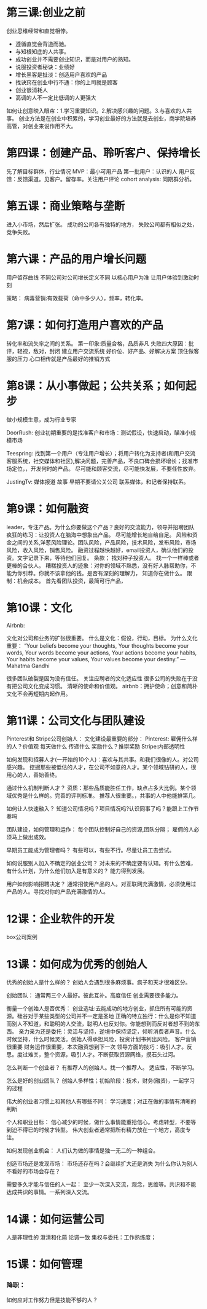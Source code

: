# 第三课:创业之前
创业思维经常和直觉相悖。
- 遵循直觉会背道而驰。
- 与知根知底的人共事。
- 成功创业并不需要创业知识，而是对用户的熟知。
- 说服投资者秘诀：业绩好
- 增长黑客是扯淡：创造用户喜欢的产品
- 找诀窍在创业中行不通：你的上司就是顾客
- 创业很消耗人
- 高调的人不一定比低调的人更强大

如何让创意映入眼帘：1.学习重要知识。2.解决感兴趣的问题。3.与喜欢的人共事。
创业方法是在创业中积累的，学习创业最好的方法就是去创业，商学院培养高管，对创业来说作用不大。


# 第四课：创建产品、聆听客户、保持增长
先了解目标群体，行业情况
MVP：最小可用产品
第一批用户：认识的人
用户反馈：反馈渠道。见客户。留存率。关注用户评论
cohort analysis: 同期群分析。

# 第五课：商业策略与垄断
进入小市场，然后扩张。
成功的公司各有独特的地方， 失败公司都有相似之处，竞争失败。

# 第六课：产品的用户增长问题
用户留存曲线
不同公司对公司增长定义不同
以核心用户为准
让用户体验到激动时刻


策略：
病毒营销:有效载荷（命中多少人），频率，转化率。


# 第7课：如何打造用户喜欢的产品
转化率和流失率之间的关系。
第一印象:质量合格，品质非凡
失败四大原因：批评，轻视，敌对，封闭
建立用户交流系统
好价位、好产品、好解决方案
顶住做客服的压力
心口相传就是产品最好的推销方式


# 第8课：从小事做起；公共关系；如何起步
做小规模生意，成为行业专家

DoorRush:
创业初期重要的是找准客户和市场：测试假设，快速启动，瞄准小规模市场

Teespring:
找到第一个用户（专注用户增长）；将用户转化为支持者(和用户交流客服系统，社交媒体和社区),解决问题，完善产品，不良口碑会损坏增长；找准市场定位，，开发何时的产品。
尽可能和顾客交流，尽可能快发展，不要任性放弃。

JustingTv:
媒体报道
故事
早期不要请公关公司
联系媒体，和记者保持联系。


# 第9课：如何融资
leader，专注产品。为什么你要做这个产品？良好的交流能力，领导并招聘团队
疯狂的练习：让投资人在脑海中想象出产品。
尽可能增长地自给自足。
风险和资金之间的关系,洋葱风险理论。团队风险，产品风险，技术风险，发布风险，市场风险，收入风险，销售风险。
融资过程越快越好，email投资人，确认他们的投资。文字记录下来，等待他们回复。
条款；
找对种子投资人。
找一个一样棒或者更棒的合伙人。
糟糕投资人的迹象：对你的领域不熟悉，没有好人脉帮助你，不能为你引荐。你就不该拿他的钱。是否有深刻的理解力，
知道你在做什么。
限制：机会成本。
首先看团队投资，最简可行产品，


# 第10课：文化

Airbnb:

文化对公司和业务的扩张很重要。
什么是文化：假设，行动，目标。
为什么文化重要：
“Your beliefs become your thoughts,
Your thoughts become your words,
Your words become your actions,
Your actions become your habits,
Your habits become your values,
Your values become your destiny.” ― Mahatma Gandhi

很多团队破裂是因为没有信任。
关注应聘者的文化适应性
很多公司的失败在于没有把公司文化变成习惯。
清晰的使命和价值观。
airbnb：拥护使命；创意和简朴
文化不会再短期内起作用。

# 第11课：公司文化与团队建设
Pinterest和 Stripe公司创始人：
文化建设最重要的部分：
Pinterest:
雇佣什么样的人？价值观
每天做什么
传递什么
奖励什么？推崇奖励
Stripe:内部透明性


如何发现和招募人才(一开始的10个人)：喜欢与其共事。和我们很像的人。对公司感兴趣。
挖掘那些被低估的人才，在公司不如意的人才。某个领域钻研的人，很用心的人，善始善终。

通过什么机制判断人才？
资质：那些品质能胜任工作，缺点占多大比例。某个领域优秀是什么样的。完善的评判标准。
推荐人很重要。，共事的人中他能排第几。

如何让人快速融入？
知道公司情况吗？项目情况吗?认识同事了吗？能跟上工作节奏吗

团队建设，如何管理和运作：
每个团队控制好自己的资源,团队分隔；
雇佣的人必须马上做出成效。

早期员工能成为管理者吗？
有些可以，有些不行。尽量让员工去尝试。

如何说服别人加入不确定的创业公司？
对未来的不确定要有认知。有什么苦难，有什么计划，为什么他们加入是有意义的？
能力得到发展。

用户如何影响招聘决定？
通常招使用产品的人。对互联网充满激情，必须使用过产品的人。寻找对你的产品充满激情的人。


# 12课：企业软件的开发
box公司案例

# 13课：如何成为优秀的创始人
优秀的创始人是什么样的？
创始人会遇到很多麻烦事。疯子和天才很难区分。

创始团队：
通常两三个人最好。彼此互补。高度信任
创业需要很多能力。

衡量一个创始人是否优秀：
创业选址:去能成功的地方创业，抓住所有可能的资源。硅谷对于某些类型的公司并不一定是圣地
正确的特立独行：什么是你不知道而别人不知道，和聪明的人交流，聪明人也反对你。你能想到而反对者想不到的东西。
亲力亲为还是委托：灵活与坚持，逆境中保持坚定，倾听消费者声音。什么时候坚持，什么时候灵活。创始人得承担风险，投资计划书列出风险。
客户营销很重要
财务运作很重要，本次融资想到下一次
领导方面的技巧：吸引人才。反思。度过难关，整个资源，吸引人才。不断获取资源网络，摸石头过河。

怎么判断一个创业者？
有推荐人的创始人。找一个推荐人。
适应性，不断学习。

怎么是好的创业团队？
创始人多样性；初始阶段：技术，财务(融资)，一起学习的过程

伟大的创业者习惯上和其他人有哪些不同：
学习速度；对正在做的事情有清晰的判断

个人和职业目标：
信心减少的时候，做什么事情能重拾信心。考虑转型，不要等到迫不得已的时候才转型。
伟大创业者通常把所有精力放在一个地方，高度专注。

如何发现创业机会：
人们认为做的事情是独一无二的一种组合。

创造市场还是发现市场：
市场还存在吗？会继续扩大还是消失
为什么你认为别人不看好的市场会存在？

需要多久才能与信任的人一起：
至少一次深入交流，观念，思维等。共识和不能达成共识的事情。一系列深入交流。


# 14课：如何运营公司
人是非理性的
澄清和化简
论调一致
集权与委托：工作熟练度；


# 15课：如何管理
### 降职：
如何应对工作努力但是技能不够的人？
